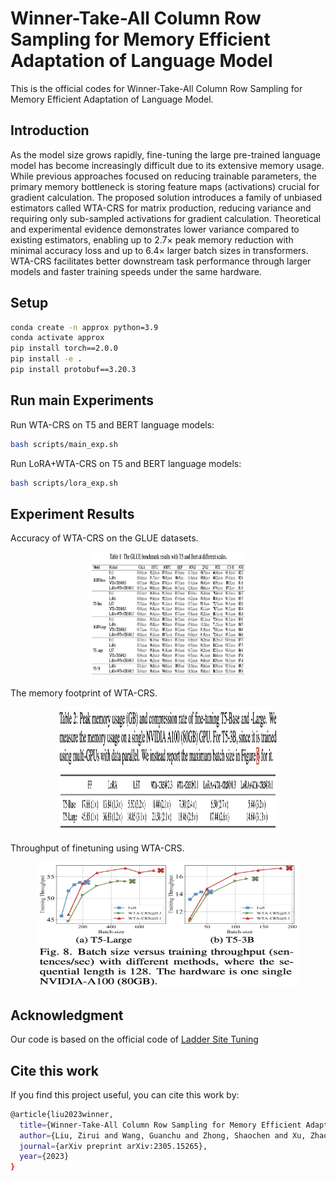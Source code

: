 # Winner-Take-All Column Row Sampling for Memory Efficient Adaptation of Language Model

This is the official codes for Winner-Take-All Column Row Sampling for Memory Efficient Adaptation of Language Model.

## Introduction

As the model size grows rapidly, fine-tuning the large pre-trained language model
has become increasingly difficult due to its extensive memory usage.
While previous approaches focused on reducing trainable parameters, 
the primary memory bottleneck is storing feature maps (activations) crucial for gradient calculation. 
The proposed solution introduces a family of unbiased estimators called WTA-CRS for matrix production, 
reducing variance and requiring only sub-sampled activations for gradient calculation. 
Theoretical and experimental evidence demonstrates lower variance compared to existing estimators, 
enabling up to 2.7× peak memory reduction with minimal accuracy loss and up to 6.4× larger batch sizes in transformers. 
WTA-CRS facilitates better downstream task performance through larger models and faster training speeds under the same hardware.

## Setup 
```bash
conda create -n approx python=3.9
conda activate approx
pip install torch==2.0.0
pip install -e .
pip install protobuf==3.20.3
```

## Run main Experiments

Run WTA-CRS on T5 and BERT language models:

```bash 
bash scripts/main_exp.sh
```

Run LoRA+WTA-CRS on T5 and BERT language models:
```bash
bash scripts/lora_exp.sh
```

## Experiment Results

Accuracy of WTA-CRS on the GLUE datasets.
<div align=center>
<img width="250" height="200" src="https://github.com/zirui-ray-liu/WTACRS/blob/main/figure/wta_accuracy.png">
</div>

The memory footprint of WTA-CRS.
<div align=center>
<img width="350" height="200" src="https://github.com/zirui-ray-liu/WTACRS/blob/main/figure/wta_mem.png">
</div>

Throughput of finetuning using WTA-CRS.
<div align=center>
<img width="420" height="200" src="https://github.com/zirui-ray-liu/WTACRS/blob/main/figure/wta_throughput.png">
</div>

## Acknowledgment
Our code is based on the official code of [Ladder Site Tuning](https://arxiv.org/abs/2206.06522)

## Cite this work
If you find this project useful, you can cite this work by:
```bash
@article{liu2023winner,
  title={Winner-Take-All Column Row Sampling for Memory Efficient Adaptation of Language Model},
  author={Liu, Zirui and Wang, Guanchu and Zhong, Shaochen and Xu, Zhaozhuo and Zha, Daochen and Tang, Ruixiang and Jiang, Zhimeng and Zhou, Kaixiong and Chaudhary, Vipin and Xu, Shuai and others},
  journal={arXiv preprint arXiv:2305.15265},
  year={2023}
}
```
